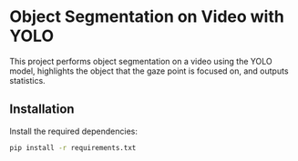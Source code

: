 # Object Segmentation on Video with YOLO

This project performs object segmentation on a video using the YOLO model, highlights the object that the gaze point is focused on, and outputs statistics.

## Installation

Install the required dependencies:
```sh
pip install -r requirements.txt
